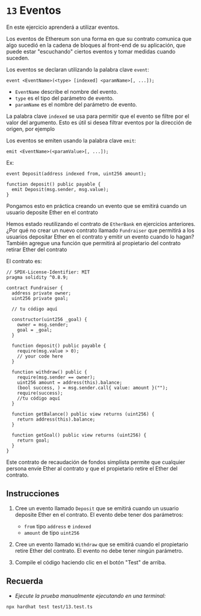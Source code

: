 # `13` Eventos

En este ejercicio aprenderá a utilizar eventos.

Los eventos de Ethereum son una forma en que su contrato comunica que algo sucedió en la cadena de bloques al front-end de su aplicación, que puede estar "escuchando" ciertos eventos y tomar medidas cuando suceden.

Los eventos se declaran utilizando la palabra clave `event`:

```solidity
event <EventName>(<type> [indexed] <paramName>[, ...]);
```

- `EventName` describe el nombre del evento.
- `type` es el tipo del parámetro de evento.
- `paramName` es el nombre del parámetro de evento.

La palabra clave `indexed` se usa para permitir que el evento se filtre por el valor del argumento. Esto es útil si desea filtrar eventos por la dirección de origen, por ejemplo

Los eventos se emiten usando la palabra clave `emit`:

```solidity
emit <EventName>(<paramValue>[, ...]);
```

Ex:

```solidity
event Deposit(address indexed from, uint256 amount);

function deposit() public payable {
  emit Deposit(msg.sender, msg.value);
}
```

Pongamos esto en práctica creando un evento que se emitirá cuando un usuario deposite Ether en el contrato

Hemos estado reutilizando el contrato de `EtherBank` en ejercicios anteriores. ¿Por qué no crear un nuevo contrato llamado `Fundraiser` que permitirá a los usuarios depositar Ether en el contrato y emitir un evento cuando lo hagan? También agregue una función que permitirá al propietario del contrato retirar Ether del contrato

El contrato es:

```solidity
// SPDX-License-Identifier: MIT
pragma solidity ^0.8.9;

contract Fundraiser {
  address private owner;
  uint256 private goal;

  // tu código aquí

  constructor(uint256 _goal) {
    owner = msg.sender;
    goal = _goal;
  }

  function deposit() public payable {
    require(msg.value > 0);
    // your code here
  }

  function withdraw() public {
    require(msg.sender == owner);
    uint256 amount = address(this).balance;
    (bool success, ) = msg.sender.call{ value: amount }("");
    require(success);
    //tu código aquí
  }

  function getBalance() public view returns (uint256) {
    return address(this).balance;
  }

  function getGoal() public view returns (uint256) {
    return goal;
  }
}

```

Este contrato de recaudación de fondos simplista permite que cualquier persona envíe Ether al contrato y que el propietario retire el Ether del contrato.

## Instrucciones

1. Cree un evento llamado `Deposit` que se emitirá cuando un usuario deposite Ether en el contrato. El evento debe tener dos parámetros:

   - `from` tipo `address` e `indexed`
   - `amount` de tipo `uint256`

2. Cree un evento llamado `Withdraw` que se emitirá cuando el propietario retire Ether del contrato. El evento no debe tener ningún parámetro.

3. Compile el código haciendo clic en el botón "Test" de arriba.

## Recuerda

- _Ejecute la prueba manualmente ejecutando en una terminal:_

```shell
npx hardhat test test/13.test.ts
```
